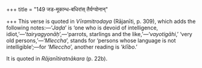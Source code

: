 +++
title = "149 जड-मूकान्ध-बधिरांस् तैर्यग्योनान्"

+++
This verse is quoted in *Vīramitrodaya* (Rājanīti, p. 309), which adds
the following notes:—‘*Jaḍa*’ is ‘one who is devoid of intelligence,
idiot,’—‘*tairyagyonāḥ*’,—‘parrots, starlings and the
like,’—‘*vayotigāhi*,’ ‘very old persons,’—‘*Mleccha*’, stands for
‘persons whose language is not intelligible’;—for ‘*Mleccho*’, another
reading is ‘*klībo*.’

It is quoted in *Rājanītiratnākara* (p. 22b).


